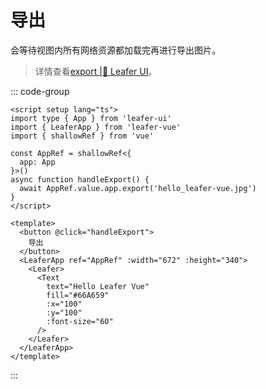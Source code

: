# 导出
会等待视图内所有网络资源都加载完再进行导出图片。
> 详情查看[export |🌿 Leafer UI](https://www.leaferjs.com/ui/reference/property/export.html)。

::: code-group

```vue [App.vue]
<script setup lang="ts">
import type { App } from 'leafer-ui'
import { LeaferApp } from 'leafer-vue'
import { shallowRef } from 'vue'

const AppRef = shallowRef<{
  app: App
}>()
async function handleExport() {
  await AppRef.value.app.export('hello_leafer-vue.jpg')
}
</script>

<template>
  <button @click="handleExport">
    导出
  </button>
  <LeaferApp ref="AppRef" :width="672" :height="340">
    <Leafer>
      <Text
        text="Hello Leafer Vue"
        fill="#66A659"
        :x="100"
        :y="100"
        :font-size="60"
      />
    </Leafer>
  </LeaferApp>
</template>
```
:::
